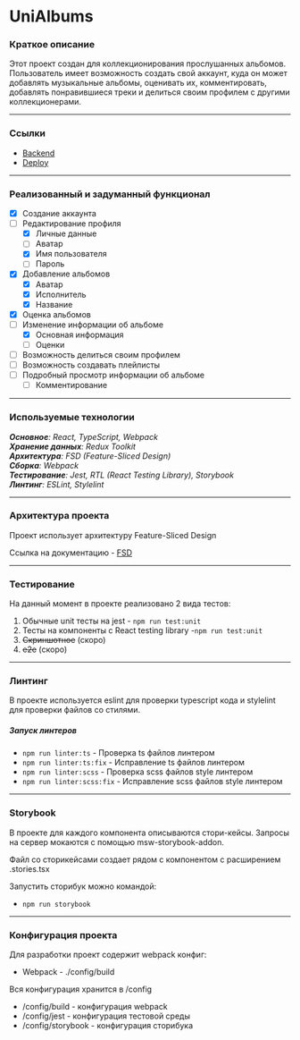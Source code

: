 # UniAlbums

### Краткое описание
<p>Этот проект создан для коллекционирования прослушанных альбомов. 
Пользователь имеет возможность создать свой аккаунт, куда он может добавлять 
музыкальные альбомы, оценивать их, комментировать, добавлять 
понравившиеся треки и делиться своим профилем с другими коллекционерами.</p>

----

### Ссылки

* [Backend](https://github.com/tonymal13/unialbums-backend)
* [Deploy](http://89.111.172.174/home)

----

### Реализованный и задуманный функционал

- [x] Создание аккаунта
- [ ] Редактирование профиля
  - [x] Личные данные
  - [ ] Аватар
  - [x] Имя пользователя
  - [ ] Пароль
- [x] Добавление альбомов
  - [x] Аватар
  - [x] Исполнитель
  - [x] Название
- [x] Оценка альбомов
- [ ] Изменение информации об альбоме
  - [x] Основная информация
  - [ ] Оценки
- [ ] Возможность делиться своим профилем
- [ ] Возможность создавать плейлисты
- [ ] Подробный просмотр информации об альбоме
  - [ ] Комментирование

----

### Используемые технологии
_**Основное**: React, TypeScript, Webpack_  
_**Хранение данных**: Redux Toolkit_  
_**Архитектура**: FSD (Feature-Sliced Design)_  
_**Сборка**: Webpack_  
_**Тестирование**: Jest, RTL (React Testing Library), Storybook_  
_**Линтинг**: ESLint, Stylelint_  

----

### Архитектура проекта
<p>Проект использует архитектуру Feature-Sliced Design</p>

Ссылка на документацию - [FSD](https://feature-sliced.design/docs/get-started/tutorial)

----

### Тестирование
<p>На данный момент в проекте реализовано 2 вида тестов:</p>

1) Обычные unit тесты на jest - `npm run test:unit`
2) Тесты на компоненты с React testing library -`npm run test:unit`
3) ~~Скриншотное~~ (скоро)
4) ~~e2e~~ (скоро)

----

### Линтинг

В проекте используется eslint для проверки typescript кода и stylelint для проверки файлов со стилями.

##### Запуск линтеров
- `npm run linter:ts` - Проверка ts файлов линтером
- `npm run linter:ts:fix` - Исправление ts файлов линтером
- `npm run linter:scss` - Проверка scss файлов style линтером
- `npm run linter:scss:fix` - Исправление scss файлов style линтером

----

### Storybook

В проекте для каждого компонента описываются стори-кейсы.
Запросы на сервер мокаются с помощью msw-storybook-addon.

Файл со сторикейсами создает рядом с компонентом с расширением .stories.tsx

Запустить сторибук можно командой:
- `npm run storybook`

----

### Конфигурация проекта

Для разработки проект содержит webpack конфиг:   
* Webpack - ./config/build


Вся конфигурация хранится в /config
- /config/build - конфигурация webpack
- /config/jest - конфигурация тестовой среды
- /config/storybook - конфигурация сторибука

